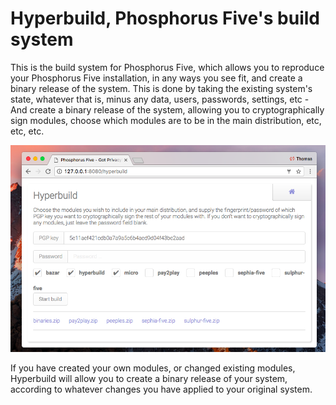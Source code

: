 
# Hyperbuild, Phosphorus Five's build system

This is the build system for Phosphorus Five, which allows you to reproduce your Phosphorus Five
installation, in any ways you see fit, and create a binary release of the system. This is done
by taking the existing system's state, whatever that is, minus any data, users, passwords, settings, etc -
And create a binary release of the system, allowing you to cryptographically sign modules, choose
which modules are to be in the main distribution, etc, etc, etc.

![alt screenshot](media/screenshot-1.png)

If you have created your own modules, or changed existing modules, Hyperbuild will allow you to create
a binary release of your system, according to whatever changes you have applied to your original system.
